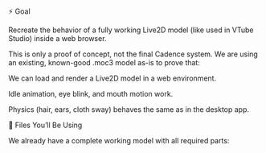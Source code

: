 ⚡ Goal

Recreate the behavior of a fully working Live2D model (like used in VTube Studio) inside a web browser.

This is only a proof of concept, not the final Cadence system.
We are using an existing, known-good .moc3 model as-is to prove that:

We can load and render a Live2D model in a web environment.

Idle animation, eye blink, and mouth motion work.

Physics (hair, ears, cloth sway) behaves the same as in the desktop app.

🧩 Files You’ll Be Using

We already have a complete working model with all required parts: